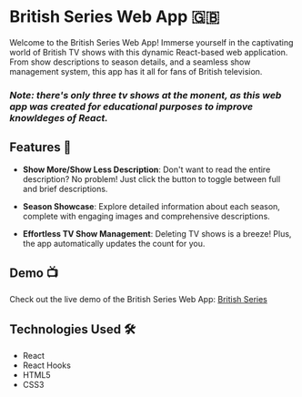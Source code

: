 # British Series Web App 🇬🇧

Welcome to the British Series Web App! Immerse yourself in the captivating world of British TV shows with this dynamic React-based web application. From show descriptions to season details, and a seamless show management system, this app has it all for fans of British television. 
### ***Note: there's only three tv shows at the monent, as this web app was created for educational purposes to improve knowldeges of React.***

## Features 🌟

- **Show More/Show Less Description**: Don't want to read the entire description? No problem! Just click the button to toggle between full and brief descriptions.

- **Season Showcase**: Explore detailed information about each season, complete with engaging images and comprehensive descriptions.

- **Effortless TV Show Management**: Deleting TV shows is a breeze! Plus, the app automatically updates the count for you.

## Demo 📺

Check out the live demo of the British Series Web App: [British Series](https://subtle-lamington-8361ee.netlify.app/)


## Technologies Used 🛠️

* React
* React Hooks
* HTML5
* CSS3
